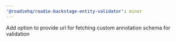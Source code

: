 ```yaml
---
'@roadiehq/roadie-backstage-entity-validator': minor
---
```


Add option to provide url for fetching custom annotation schema for validation
